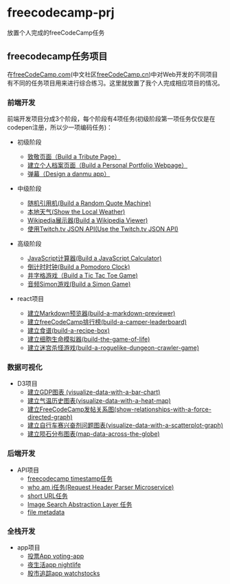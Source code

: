 # freecodecamp-prj
放置个人完成的freeCodeCamp任务

## freecodecamp任务项目
在[freeCodeCamp.com](freeCodeCamp.com)(中文社区[freeCodeCamp.cn](freeCodeCamp.cn))中对Web开发的不同项目有不同的任务项目用来进行综合练习。这里就放置了我个人完成相应项目的情况。

### 前端开发
前端开发项目分成3个阶段，每个阶段有4项任务(初级阶段第一项任务仅仅是在codepen注册，所以少一项编码任务)：
* 初级阶段
    - [致敬页面（Build a Tribute Page）](Basic-Front-End-Development-Projects/Build-a-Tribute-Page)
    - [建立个人档案页面（Build a Personal Portfolio Webpage）](Basic-Front-End-Development-Projects/Build-a-Personal-Portfolio-Webpage)
    - [弹幕（Design a danmu app）](Basic-Front-End-Development-Projects/Design-a-danmu-app)
* 中级阶段
    - [随机引用机(Build a Random Quote Machine)](Intermediate-Front-End-Development-Projects/Build-a-Random-Quote-Machine)
    - [本地天气(Show the Local Weather)](Intermediate-Front-End-Development-Projects/Show-the-Local-Weather)
    - [Wikipedia展示器(Build a Wikipedia Viewer)](Intermediate-Front-End-Development-Projects/Build-a-Wikipedia-Viewer)
    - [使用Twitch.tv JSON API(Use the Twitch.tv JSON API)](Intermediate-Front-End-Development-Projects/Use-the-Twitch.tv-JSON-API)
* 高级阶段
    - [JavaScript计算器(Build a JavaScript Calculator)](Advanced-Front-End-Development-Projects/Build-a-JavaScript-Calculator)
    - [倒计时时钟(Build a Pomodoro Clock)](Advanced-Front-End-Development-Projects/Build-a-Pomodoro-Clock)
    - [井字格游戏（Build a Tic Tac Toe Game)](Advanced-Front-End-Development-Projects/Build-a-Tic-Tac-Toe-Game)
    - [音频Simon游戏(Build a Simon Game)](Advanced-Front-End-Development-Projects/Build-a-Simon-Game)

* react项目
    - [建立Markdown预览器(build-a-markdown-previewer)](react/build-a-markdown-previewer)
    - [建立freeCodeCamp排行榜(build-a-camper-leaderboard)](react/build-a-camper-leaderboard)
    - [建立食谱(build-a-recipe-box)](react/build-a-recipe-box)
    - [建立细胞生命模拟器(build-the-game-of-life)](react/build-the-game-of-life)
    - [建立迷宫杀怪游戏(build-a-roguelike-dungeon-crawler-game)](react/build-a-roguelike-dungeon-crawler-game)  

### 数据可视化
* D3项目
    - [建立GDP图表 (visualize-data-with-a-bar-chart)](visualize-data/visualize-data-with-a-bar-chart)
    - [建立气温历史图表(visualize-data-with-a-heat-map)](visualize-data/visualize-data-with-a-heat-map)
    - [建立FreeCodeCamp发帖关系图(show-relationships-with-a-force-directed-graph)](visualize-data/show-relationships-with-a-force-directed-graph)
    - [建立自行车赛兴奋剂问题图表(visualize-data-with-a-scatterplot-graph)](visualize-data/visualize-data-with-a-scatterplot-graph)
    - [建立陨石分布图表(map-data-across-the-globe)](visualize-data/map-data-across-the-globe)

### 后端开发
* API项目
    - [freecodecamp timestamp任务](https://github.com/xdsnet/timestamp)
    - [who am i任务(Request Header Parser Microservice)](https://github.com/xdsnet/whoami)
    - [short URL任务](https://github.com/xdsnet/xdsurl)
    - [Image Search Abstraction Layer 任务](https://github.com/xdsnet/image-search)
    - [file metadata](https://github.com/xdsnet/file-metadata)
    
### 全栈开发
* app项目
    - [投票App voting-app](http://github.com/xdsnet/voting-app)
    - [夜生活app nightlife](https://github.com/xdsnet/fcc-nightlife)
    - [股市追踪app  watchstocks](https://github.com/xdsnet/fcc-watchstocks)
